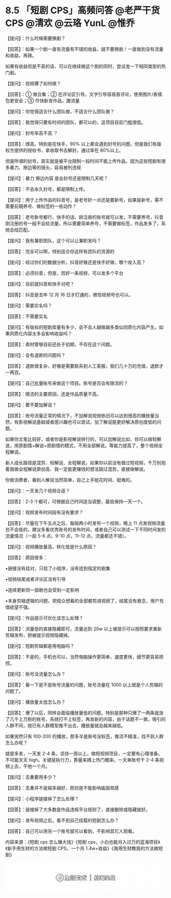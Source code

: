 # 8.5 「短剧 CPS」高频问答 @老严干货 CPS @清欢 @云珞 YunL @惟乔

【提问】：什么时候需要换剧？

【回答】：如果一个剧一直有流量有不错的收益，就不要换剧！一直做到没有流量和收益，再换。

如果有收益但是不高的话，可以在继续做这个剧的同时，尝试发一下相同类型的热门剧。

【提问】：视频爆了如何做？

【回答】：① 做合集；② 在评论区引导，文字引导容易吞评论，使用图片/表情包更安全；③ 尽快新发作品，蹭流量

【提问】：你觉得适合什么团队做，不适合什么团队做？

【回答】：我觉得只要有时间的团队，都可以的，这项目目前门槛很低。

【提问】：封号率高不高 ？

【回答】：很高，特别是在快手，90% 以上都会遇到封号的问题。但是我们有版权方提供的授权书，拿收取书去解封，通过率在 80%以上。

但是所谓的封号，其实就是被平台限制一段时间不能上传作品，因为这些短剧有很多暴力、擦边等的镜头，容易被判违规

【提问】：暴力 擦边内容 是会封号还是限制几天呢？

【回答】：不会永久封号，都是限制上传。

【提问】：用于上传作品的抖音号，是老号好一点还是要新号，如果是新号，需不需要前期养号、做标签的一些动作？

【回答】：老号新号都行，快手的话，刚注册的账号就可以发，不需要养号，抖音刚注册的号一般不会给流量，所以需要简单养号，不需要做标签，作品发多了，系统会给匹配。

【提问】：我有兼职团队，这个可以让兼职发吗？

【回答】：完全可以啊，特别适合你这样有团队的资源的

【提问】：经过你们的数据分析，抖音好做还是快手好做，哪个收入高？

【回答】：必须抖音，但是，剪好一条视频，可以发多个平台

【提问】：目前就抖音和快手对吧？

【回答】：抖音是去年 12 月 16 日才打通的，微信视频号也可以。

【提问】：需要实名吗？

【回答】：不需要实名

【提问】：有版权的短剧库量有多少，会不会人越做越多类似同质化内容产生。如果同质化内容太多会影响收益吗？

【回答】：素材管够目前还处于初期，不存在这个问题。

【提问】：会有退款的问题吗？

【回答】：退款很复杂，好像是需要联系到人工客服，我们几十万的充值，退款才一两百。

【提问】：自己批量账号来做这个项目。账号是否会有限流的？

【回答】：限流的主要原因，还是作品质量不高。

【提问】：要不要加解说？

【回答】：账号流量正常的情况下，不加解说视频依旧可以达到很高的播放量当然，有影视解说基础或者感兴趣也可以尝试，加了解说能更好解决原创度低的问题。

如果你文笔比较好，或者你是影视解说转行的，可以加解说比如，你可以做轻解说，用原剧情+解说+原剧情的模式，不用全部解说。等能力提高了，整个视频全程解说。

新人成长路径是混剪、轻解说、全程解说，如果你以前没有做过短视频，千万别抱着我做全程解说原创高、我一定能更赚钱的想法跳过混剪，直接做解说。

你做消费者，看别人解说当然简单，自己上手挺花时间、挺难的。

【提问】：一天发几个视频合适？

【回答】：2-3 个都可，可根据自己时间适当调整，最低保持一天一个。

【提问】：视频发布时间段有没有要求？

【回答】：尽量在下午五点之后，每隔两小时发布一个视频，晚上 11 点发视频流量也不会低的。建议多看优秀账号的发布时间，或者自己可以测试一下不同时间发的流量情况（一般 5-6 点，9-10 点，11-12 点，流量都还不错）。

【提问】：视频播放量高，转化低是什么原因？

【回答】：原因很多：

•链接没有挂对，只挂了小程序，没有挂到指定的剧集

•视频结尾或者评论区没有引导

•连续更新同一部剧也会受到一定影响

•本身剪辑逻辑的问题，把观众想看的全部都剪进视频了，结尾没有悬念，用户充值欲望不强。

【提问】：作品提示可优化该怎么处理？

【回答】：流量低的直接隐藏即可，流量达到 20w 以上被提示可以按照要求重新剪辑发布，把被提示视频隐藏掉。

【提问】：短剧剪辑都是用电脑吗？

【回答】：不是的，手机也可以，当然电脑操作更简单，速度更快，细节更容易把控。

【提问】：账号没流量怎么办？

【回答】：看一下是不是账号流量的问题，账号流量在 1000 以上就是个人剪辑的问题了。

【提问】：播放量太低怎么办？

【回答】：爆了以后，同样会面临播放量低的问题。特别是那种只爆了一两条就涨了几千上万粉的账号，系统打不上标签，再发新的内容，由于话题不一致，吸引的人群不同，按已有人群模型推不出去，播放量就会越来越低。

如果突然只有 100-200 的播放，那多半是账号没标签，推流不精准，找不到人群怎么办呢？

就是多发，一天发 2-4 条，坚持一周以上。做短视频项目，一定要有心理准备。不可能天天 high。关键是执行力，靠量来搏上热门概率。一天单账号干 2-4 条视频上去，干他一个月。

【提问】：去重要用多少？

【回答】：去重并不是越多越好，原则是不能影响画面观感

【提问】：小程序链接掉了怎么处理？

【回答】：链接掉了大多数是作品违规平台规则了，直接删除或隐藏就好。

【提问】：发布视频之后，看不到自己挂载的短剧怎么办？

【回答】：自己可以用另一个账号就可以看到，不影响其它人观看。

内容来源：《短剧 cps 怎么赚大钱》《短剧 cps，小白也能月入过万的蓝海项目》《新手用生财的方法做短剧 CPS，一个月 1.4w+收益》《我用生财教我的方法做短剧》

![](img/841f786bacc927053fc92d2ab06fa0ea.png)